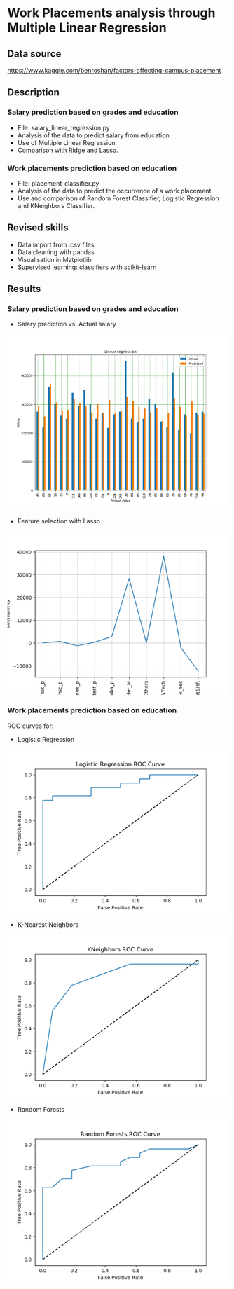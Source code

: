 # Work Placements analysis through Multiple Linear Regression

## Data source
https://www.kaggle.com/benroshan/factors-affecting-campus-placement

## Description
### Salary prediction based on grades and education
- File: salary_linear_regression.py 
- Analysis of the data to predict salary from education.
- Use of Multiple Linear Regression. 
- Comparison with Ridge and Lasso.

### Work placements prediction based on education
- File: placement_classifier.py 
- Analysis of the data to predict the occurrence of a work placement.
- Use and comparison of Random Forest Classifier, Logistic Regression and KNeighbors Classifier.

## Revised skills
- Data import from .csv files
- Data cleaning with pandas
- Visualisation in Matplotlib 
- Supervised learning: classifiers with scikit-learn

## Results

### Salary prediction based on grades and education

- Salary prediction vs. Actual salary

![Salary comparison](.\images\salary_prediction.png)

- Feature selection with Lasso

![Feature selection](.\images\feature_selection.png)





### Work placements prediction based on education
ROC curves for:

- Logistic Regression

![Logistic Regression](.\images\ROC_LogReg.png)

- K-Nearest Neighbors

![KNNeighbors](.\images\ROC_knn.png)

- Random Forests

![Random Forests](.\images\ROC_RandomForests.png)